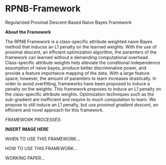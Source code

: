 # RPNB-Framework
Regularized Proximal Descent-Based Naive Bayes Framework


**About the Framework**

The RPNB Framework is a class-specific attribute weighted naive Bayes method that induces an L1 penalty on the learned weights. With the use of proximal descent, an efficient optimization algorithm, the paramters of the framework can learned without a demanding computational overhead. Class-specific attribute weights help alleviate the conditional independence assumption of naive bayes, produce better discriminative power, and provide a feature importance mapping of the data. With a large feature space; however, the amount of paramters to learn increases drastically. In order to avoid overfitting, frameworks have been proposed to induce a penalty on the weights. This framework proposes to induce an L1 penalty on the class-specific attribute weights. Optimization techniques such as the sub-gradient are inefficient and require to much computation to learn. We propose to still induce an L1 penalty, but use *proximal gradient descent*, an efficient and novel approach for this framework.

*FRAMEWORK PROCESSES*:

**INSERT IMAGE HERE**

WHEN TO USE THIS FRAMEWORK...


HOW TO USE THIS FRAMEWORK...


WORKING PAPER...

 
